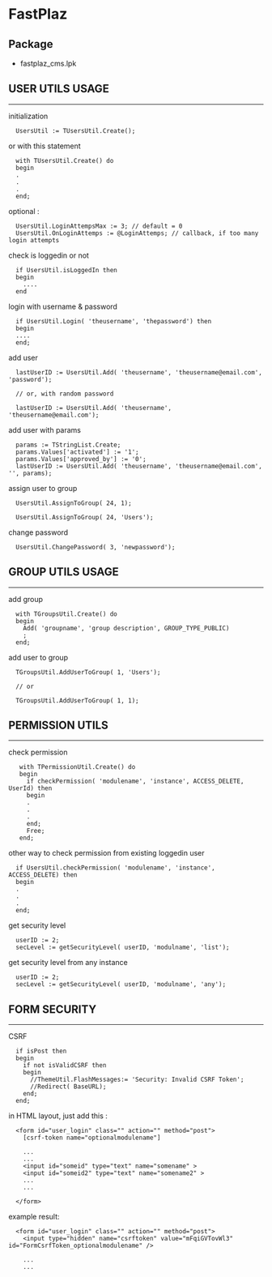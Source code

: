 
FastPlaz
===


Package
---
* fastplaz_cms.lpk


## USER UTILS USAGE
---

initialization
```
  UsersUtil := TUsersUtil.Create();
```
or with this statement
```
  with TUsersUtil.Create() do
  begin
  .
  .
  .
  end;
```

optional :
```
  UsersUtil.LoginAttempsMax := 3; // default = 0
  UsersUtil.OnLoginAttemps := @LoginAttemps; // callback, if too many login attempts
```

check is loggedin or not
```
  if UsersUtil.isLoggedIn then
  begin
    ....
  end
```

login with username & password
```
  if UsersUtil.Login( 'theusername', 'thepassword') then
  begin
  ....
  end;
```

add user
```
  lastUserID := UsersUtil.Add( 'theusername', 'theusername@email.com', 'password');

  // or, with random password

  lastUserID := UsersUtil.Add( 'theusername', 'theusername@email.com');
```

add user with params
```
  params := TStringList.Create;
  params.Values['activated'] := '1';
  params.Values['approved_by'] := '0';
  lastUserID := UsersUtil.Add( 'theusername', 'theusername@email.com', '', params);
```

assign user to group
```
  UsersUtil.AssignToGroup( 24, 1);

  UsersUtil.AssignToGroup( 24, 'Users');
```

change password
```
  UsersUtil.ChangePassword( 3, 'newpassword');
```

## GROUP UTILS USAGE
---

add group
```
  with TGroupsUtil.Create() do
  begin
    Add( 'groupname', 'group description', GROUP_TYPE_PUBLIC)
    ;
  end;
```

add user to group
```
  TGroupsUtil.AddUserToGroup( 1, 'Users');

  // or

  TGroupsUtil.AddUserToGroup( 1, 1);
```

## PERMISSION UTILS
---

check permission
```
   with TPermissionUtil.Create() do
   begin
     if checkPermission( 'modulename', 'instance', ACCESS_DELETE, UserId) then
     begin
     .
     .
     .
     end;
     Free;
   end;
```

other way to check permission from existing loggedin user
```
  if UsersUtil.checkPermission( 'modulename', 'instance', ACCESS_DELETE) then
  begin
  .
  .
  .
  end;
```

get security level
```
  userID := 2;
  secLevel := getSecurityLevel( userID, 'modulname', 'list');
```

get security level from any instance
```
  userID := 2;
  secLevel := getSecurityLevel( userID, 'modulname', 'any');
```

## FORM SECURITY
---

CSRF
```
  if isPost then
  begin
    if not isValidCSRF then
    begin
      //ThemeUtil.FlashMessages:= 'Security: Invalid CSRF Token';
      //Redirect( BaseURL);
    end;
  end;
```

in HTML layout, just add this :
```
  <form id="user_login" class="" action="" method="post">
    [csrf-token name="optionalmodulename"]

    ...
    ...
    <input id="someid" type="text" name="somename" >
    <input id="someid2" type="text" name="somename2" >
    ...
    ...

  </form>
```
example result:
```
  <form id="user_login" class="" action="" method="post">
    <input type="hidden" name="csrftoken" value="mFqiGVTovWl3" id="FormCsrfToken_optionalmodulename" />

    ...
    ...
```

